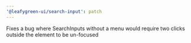 ```yaml
---
'@leafygreen-ui/search-input': patch
---
```


Fixes a bug where SearchInputs without a menu would require two clicks outside the element to be un-focused
